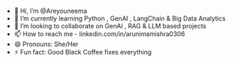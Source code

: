 - 👋 Hi, I’m @Areyouneema
- 🌱 I’m currently learning Python , GenAI , LangChain & Big Data Analytics
- 💞️ I’m looking to collaborate on GenAI , RAG & LLM based projects
- 📫 How to reach me - linkedin.com/in/arunimamishra0306
- 😄 Pronouns: She/Her
- ⚡ Fun fact: Good Black Coffee fixes everything

<!---
Areyouneema/Areyouneema is a ✨ special ✨ repository because its `README.md` (this file) appears on your GitHub profile.
You can click the Preview link to take a look at your changes.
--->
